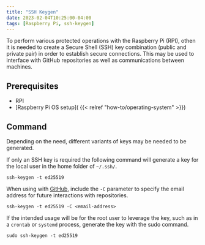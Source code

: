 ```yaml
---
title: "SSH Keygen"
date: 2023-02-04T10:25:00-04:00
tags: [Raspberry Pi, ssh-keygen]
---
```

To perform various protected operations with the Raspberry Pi (RPI), othen it is needed to create a Secure Shell (SSH) key combination (public and private pair) in order to establish secure connections.  This may be used to interface with GitHub repositories as well as communications between machines.

## Prerequisites

- RPI
- [Raspberry Pi OS setup]( {{< relref "how-to/operating-system" >}})

## Command

Depending on the need, different variants of keys may be needed to be generated.

If only an SSH key is required the following command will generate a key for the local user in the home folder of `~/.ssh/`.

   ```
   ssh-keygen -t ed25519
   ```

When using with [GitHub](https://github.com), include the `-C` parameter to specify the email address for future interactions with repositories.

```
ssh-keygen -t ed25519 -C <email-address>
```

If the intended usage will be for the root user to leverage the key, such as in a `crontab` or `systemd` process, generate the key with the sudo command.

```
sudo ssh-keygen -t ed25519
```

